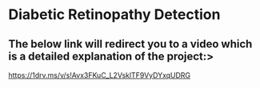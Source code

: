 # Diabetic Retinopathy Detection

## The below link will redirect you to a video which is a detailed explanation of the project:>
https://1drv.ms/v/s!Avx3FKuC_L2VsklTF9VyDYxqUDRG
